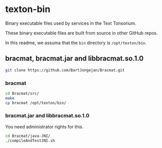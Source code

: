 # texton-bin
Binary executable files used by services in the Text Tonsorium.

These binary executable files are built from source in other GitHub repos.

In this readme, we assuma that the `bin` directory is `/opt/texton/bin`.

## bracmat, bracmat.jar and libbracmat.so.1.0
```bash
git clone https://github.com/BartJongejan/Bracmat.git
```

### bracmat
```bash
cd Bracmat/src/
make
cp bracmat /opt/texton/bin/
```

### bracmat.jar and libbracmat.so.1.0
You need administrator rights for this.

```bash
cd Bracmat/java-JNI/
./compileAndTestJNI.sh
```


